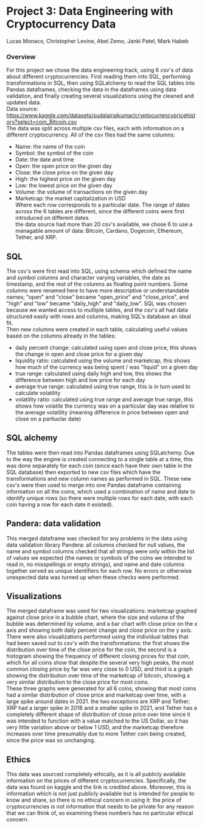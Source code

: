 # Project 3: Data Engineering with Cryptocurrency Data
Lucas Monaco, Christopher Levine, Abel Zemo, Janki Patel, Mark Habeb

### Overview
For this project we chose the data engineering track, using 6 csv's of data about different cryptocurrencies. First reading them into SQL, performing transformations in SQL, then using SQLalchemy to read the SQL tables into Pandas dataframes, checking the data in the dataframes using data validation, and finally creating several visualizations using the cleaned and updated data. <br>
Data source: https://www.kaggle.com/datasets/sudalairajkumar/cryptocurrencypricehistory?select=coin_Bitcoin.csv <br>
The data was split across multiple csv files, each with information on a different cryptocurrency. All of the csv files had the same columns:
* Name: the name of the coin
* Symbol: the symbol of the coin
* Date: the date and time
* Open: the open price on the given day
* Close: the close price on the given day
* High: the highest price on the given day
* Low: the lowest price on the given day
* Volume: the volume of transactions on the given day
* Marketcap: the market capitalization in USD
<br>Where each row corresponds to a particular date. The range of dates across the 6 tables are different, since the different coins were first introduced on different dates.
<br> the data source had more than 20 csv's available, we chose 6 to use a managable amount of data: Bitcoin, Cardano, Dogecoin, Ethereum, Tether, and XRP.

## SQL
The csv's were first read into SQL, using schema which defined the name and symbol columns and character varying variables, the date as timestamp, and the rest of the columns as floating point numbers. Some columns were renamed here to have more descriptive or understandable names; "open" and "close" became "open_price" and "close_price", and "high" and "low" became "daily_high" and "daily_low". SQL was chosen because we wanted access to multiple tables, and the csv's all had data structured easily with rows and columns, making SQL's database an ideal fit. <br> 
Then new columns were created in each table, calculating useful values based on the columns already in the tables:
* daily percent change: calculated using open and close price, this shows the change in open and close price for a given day
* liquidity ratio: calculated using the volume and marketcap, this shows how much of the currency was being spent / was "liquid" on a given day
* true range: calculated using daily high and low, this shows the difference between high and low price for each day
* average true range: calculated using true range, this is in turn used to calculate volatility
* volatility ratio: calculated using true range and average true range, this shows how volatile the currency was on a particular day was relative to the average volatility (meaning difference in price between open and close on a partiuclar date)

## SQL alchemy
The tables were then read into Pandas dataframes using SQLalchemy. Due to the way the engine is created connecting to a single table at a time, this was done separately for each coin (since each have their own table in the SQL database) then exported to new csv files which have the transformations and new column names as performed in SQL. These new csv's were then used to merge into one Pandas dataframe containing information on all the coins, which used a combination of name and date to identify unique rows (so there were multiple rows for each date, with each coin having a row for each date it existed). 

## Pandera: data validation
This merged dataframe was checked for any problems in the data using data validation library Pandera: all columns checked for null values, the name and symbol columns checked that all strings were only within the list of values we expected (the names or symbols of the coins we intended to read in, no misspellings or empty strings), and name and date columns together served as unique identifiers for each row. No errors or otherwise unexpected data was turned up when these checks were performed.

## Visualizations
The merged dataframe was used for two visualizations: marketcap graphed against close price in a bubble chart, where the size and volume of the bubble was determined by volume, and a bar chart with close price on the x axis and showing both daily percent change and close price on the y axis. <br>
There were also visualizations performed using the individual tables that had been saved out to csv's with the transformations: the first shows the distribution over time of the close price for the coin, the second is a histogram showing the frequency of different closing prices for that coin, which for all coins show that despite the several very high peaks, the most common closing price by far was very close to 0 USD, and third is a graph showing the distribution over time of the marketcap of bitcoin, showing a very similar distribution to the close price for most coins. <br>
These three graphs were generated for all 6 coins, showing that most coins had a similar distribution of close price and marketcap over time, with a large spike around dates in 2021. the two exceptions are XRP and Tether; XRP had a larger spike in 2018 and a smaller spike in 2021, and Tether has a completely different shape of distribution of close price over time since it was intended to function with a value matched to the US Dollar, so it has very little variation above or below 1 USD, and the marketcap therefore increases over time presumably due to more Tether coin being created, since the price was so unchanging.

## Ethics
This data was sourced completely ethically, as it is all publicly available information on the prices of different cryptocurrencies. Specifically, the data was found on kaggle and the link is credited above. Moreover, this is information which is not just publicly available but is intended for people to know and share, so there is no ethical concern in using it: the price of cryptocurrencies is not information that needs to be private for any reason that we can think of, so examining these numbers has no particular ethical concern. 


